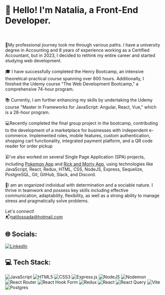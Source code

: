 # 👋 Hello! I'm Natalia, a Front-End Developer.<br><br>

🧭My professional journey took me through various paths. I have a university degree in Accounting and 8 years of experience working as a Certified Accountant, but in 2023, I decided to rethink my entire career and started studying web development.<br><br>🎓 I have successfully completed the Henry Bootcamp, an intensive theoretical-practical course spanning over 800 hours. Additionally, I finished the Udemy course "The Web Development Bootcamp," a comprehensive 74-hour program.<br><br> 📚 Currently, I am further enhancing my skills by undertaking the Udemy course "Master in Frameworks for JavaScript: Angular, React, Vue," which is a 28-hour program.<br><br>💻Recently completed the final group project in the bootcamp, contributing to the development of a marketplace for businesses with independent e-commerce. Implemented roles, mobile features, custom authentication, shopping cart functionality, integrated payment platform, and a QR code reader for order pickup<br><br>⏳I've also worked on several Single Page Application (SPA) projects, including [Pokemon App](https://github.com/nlossada/Pokemon) and [Rick and Morty App](https://github.com/nlossada/rick_and_morty_45a), using technologies like JavaScript, React, Redux, HTML, CSS, NodeJS, Express, Sequelize, PostgreSQL, Git, GitHub, Slack, and Discord.<br><br>🌟I am an organized individual with determination and a sociable nature. I thrive in teamwork and possess key skills including effective communication, adaptability, flexibility, as well as a strong ability to manage stress and pragmatically solve problems.<br><br>Let's connect! <br>📬natilossada@hotmail.com


## 🌐 Socials:
[![LinkedIn](https://img.shields.io/badge/LinkedIn-%230077B5.svg?logo=linkedin&logoColor=white)](https://www.linkedin.com/in/natalia-lossada/) 

## 💻 Tech Stack:
![JavaScript](https://img.shields.io/badge/javascript-%23323330.svg?style=for-the-badge&logo=javascript&logoColor=%23F7DF1E) ![HTML5](https://img.shields.io/badge/html5-%23E34F26.svg?style=for-the-badge&logo=html5&logoColor=white) ![CSS3](https://img.shields.io/badge/css3-%231572B6.svg?style=for-the-badge&logo=css3&logoColor=white) ![Express.js](https://img.shields.io/badge/express.js-%23404d59.svg?style=for-the-badge&logo=express&logoColor=%2361DAFB) ![NodeJS](https://img.shields.io/badge/node.js-6DA55F?style=for-the-badge&logo=node.js&logoColor=white) ![Nodemon](https://img.shields.io/badge/NODEMON-%23323330.svg?style=for-the-badge&logo=nodemon&logoColor=%BBDEAD) ![React Router](https://img.shields.io/badge/React_Router-CA4245?style=for-the-badge&logo=react-router&logoColor=white) ![React Hook Form](https://img.shields.io/badge/React%20Hook%20Form-%23EC5990.svg?style=for-the-badge&logo=reacthookform&logoColor=white) ![Redux](https://img.shields.io/badge/redux-%23593d88.svg?style=for-the-badge&logo=redux&logoColor=white) ![React](https://img.shields.io/badge/react-%2320232a.svg?style=for-the-badge&logo=react&logoColor=%2361DAFB) ![React Query](https://img.shields.io/badge/-React%20Query-FF4154?style=for-the-badge&logo=react%20query&logoColor=white) ![Vite](https://img.shields.io/badge/vite-%23646CFF.svg?style=for-the-badge&logo=vite&logoColor=white) ![Postgres](https://img.shields.io/badge/postgres-%23316192.svg?style=for-the-badge&logo=postgresql&logoColor=white)

